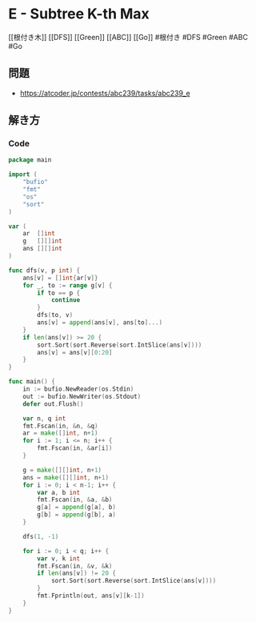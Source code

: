 # E - Subtree K-th Max
[[根付き木]] [[DFS]] [[Green]] [[ABC]] [[Go]]
#根付き #DFS #Green #ABC #Go 

## 問題
- https://atcoder.jp/contests/abc239/tasks/abc239_e

## 解き方
### Code
```go
package main

import (
	"bufio"
	"fmt"
	"os"
	"sort"
)

var (
	ar  []int
	g   [][]int
	ans [][]int
)

func dfs(v, p int) {
	ans[v] = []int{ar[v]}
	for _, to := range g[v] {
		if to == p {
			continue
		}
		dfs(to, v)
		ans[v] = append(ans[v], ans[to]...)
	}
	if len(ans[v]) >= 20 {
		sort.Sort(sort.Reverse(sort.IntSlice(ans[v])))
		ans[v] = ans[v][0:20]
	}
}

func main() {
	in := bufio.NewReader(os.Stdin)
	out := bufio.NewWriter(os.Stdout)
	defer out.Flush()

	var n, q int
	fmt.Fscan(in, &n, &q)
	ar = make([]int, n+1)
	for i := 1; i <= n; i++ {
		fmt.Fscan(in, &ar[i])
	}

	g = make([][]int, n+1)
	ans = make([][]int, n+1)
	for i := 0; i < n-1; i++ {
		var a, b int
		fmt.Fscan(in, &a, &b)
		g[a] = append(g[a], b)
		g[b] = append(g[b], a)
	}

	dfs(1, -1)

	for i := 0; i < q; i++ {
		var v, k int
		fmt.Fscan(in, &v, &k)
		if len(ans[v]) != 20 {
			sort.Sort(sort.Reverse(sort.IntSlice(ans[v])))
		}
		fmt.Fprintln(out, ans[v][k-1])
	}
}
```